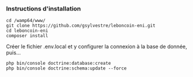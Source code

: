 ### Instructions d'installation

```
cd /wamp64/www/
git clone https://github.com/gsylvestre/leboncoin-eni.git  
cd leboncoin-eni  
composer install
```

Créer le fichier .env.local et y configurer la connexion à la base de donnée, puis...  
```
php bin/console doctrine:database:create
php bin/console doctrine:schema:update --force
```